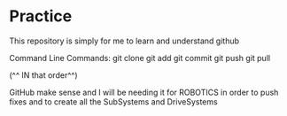 # Practice

This repository is simply for me to learn and understand github

Command Line Commands:
git clone
git add
git commit
git push
git pull

(^^ IN that order^^)


GitHub make sense and I will be needing it for ROBOTICS in order to push fixes and to create all the SubSystems and DriveSystems